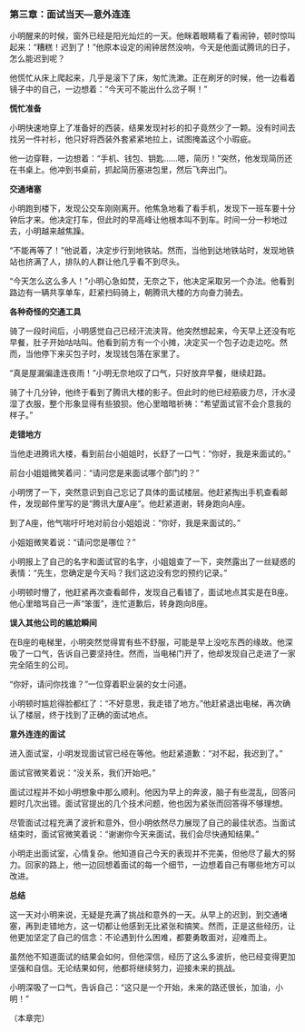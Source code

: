 ### 第三章：面试当天—意外连连

小明醒来的时候，窗外已经是阳光灿烂的一天。他眯着眼睛看了看闹钟，顿时惊叫起来：“糟糕！迟到了！”他原本设定的闹钟居然没响，今天是他面试腾讯的日子，怎么能迟到呢？

他慌忙从床上爬起来，几乎是滚下了床，匆忙洗漱。正在刷牙的时候，他一边看着镜子中的自己，一边想着：“今天可不能出什么岔子啊！”

**慌忙准备**

小明快速地穿上了准备好的西装，结果发现衬衫的扣子竟然少了一颗。没有时间去找另一件衬衫，他只好将西装外套紧紧地拉上，试图掩盖这个小瑕疵。

他一边穿鞋，一边想着：“手机、钱包、钥匙……嗯，简历！”突然，他发现简历还在书桌上。他冲到书桌前，抓起简历塞进包里，然后飞奔出门。

**交通堵塞**

小明跑到楼下，发现公交车刚刚离开。他焦急地看了看手机，发现下一班车要十分钟后才来。他决定打车，但此时的早高峰让他根本叫不到车。时间一分一秒地过去，小明越来越焦躁。

“不能再等了！”他说着，决定步行到地铁站。然而，当他到达地铁站时，发现地铁站也挤满了人，排队的人群让他几乎看不到尽头。

“今天怎么这么多人！”小明心急如焚，无奈之下，他决定采取另一个办法。他看到路边有一辆共享单车，赶紧扫码骑上，朝腾讯大楼的方向奋力骑去。

**各种奇怪的交通工具**

骑了一段时间后，小明感觉自己已经汗流浃背。他突然想起来，今天早上还没有吃早餐，肚子开始咕咕叫。他看到前方有一个小摊，决定买一个包子边走边吃。然而，当他停下来买包子时，发现钱包落在家里了。

“真是屋漏偏逢连夜雨！”小明无奈地叹了口气，只好放弃早餐，继续赶路。

骑了十几分钟，他终于看到了腾讯大楼的影子。但此时的他已经筋疲力尽，汗水浸湿了衣服，整个形象显得有些狼狈。他心里暗暗祈祷：“希望面试官不会介意我的样子。”

**走错地方**

当他走进腾讯大楼，看到前台小姐姐时，长舒了一口气：“你好，我是来面试的。”

前台小姐姐微笑着问：“请问您是来面试哪个部门的？”

小明愣了一下，突然意识到自己忘记了具体的面试楼层。他赶紧掏出手机查看邮件，发现邮件里写的是“腾讯大厦A座”。他赶紧道谢，转身跑向A座。

到了A座，他气喘吁吁地对前台小姐姐说：“你好，我是来面试的。”

小姐姐微笑着说：“请问您是哪位？”

小明报上了自己的名字和面试官的名字，小姐姐查了一下，突然露出了一丝疑惑的表情：“先生，您确定是今天吗？我们这边没有您的预约记录。”

小明顿时懵了，他赶紧再次查看邮件，发现自己看错了，面试地点其实是在B座。他心里暗骂自己一声“笨蛋”，连忙道歉后，转身跑向B座。

**误入其他公司的尴尬瞬间**

在B座的电梯里，小明突然觉得胃有些不舒服，可能是早上没吃东西的缘故。他深吸了一口气，告诉自己要坚持住。然而，当电梯门开了，他却发现自己走进了一家完全陌生的公司。

“你好，请问你找谁？”一位穿着职业装的女士问道。

小明顿时尴尬得脸都红了：“不好意思，我走错了地方。”他赶紧退出电梯，再次确认了楼层，终于找到了正确的面试地点。

**意外连连的面试**

进入面试室，小明发现面试官已经在等他。他赶紧道歉：“对不起，我迟到了。”

面试官微笑着说：“没关系，我们开始吧。”

面试过程并不如小明想象中那么顺利。他因为早上的奔波，脑子有些混乱，回答问题时几次出错。面试官提出的几个技术问题，他也因为紧张而回答得不够理想。

尽管面试过程充满了波折和意外，但小明依然尽力展现了自己的最佳状态。当面试结束时，面试官微笑着说：“谢谢你今天来面试，我们会尽快通知结果。”

小明走出面试室，心情复杂。他知道自己今天的表现并不完美，但他尽了最大的努力。回家的路上，他一边回想着面试的每一个细节，一边想着自己有哪些地方可以改进。

**总结**

这一天对小明来说，无疑是充满了挑战和意外的一天。从早上的迟到，到交通堵塞，再到走错地方，这一切都让他感到无比紧张和搞笑。然而，正是这些经历，让他更加坚定了自己的信念：不论遇到什么困难，都要勇敢面对，迎难而上。

虽然他不知道面试的结果会如何，但他深信，经历了这么多波折，他已经变得更加坚强和自信。无论结果如何，他都将继续努力，迎接未来的挑战。

小明深吸了一口气，告诉自己：“这只是一个开始，未来的路还很长，加油，小明！”

（本章完）